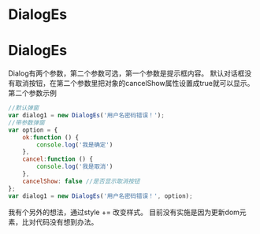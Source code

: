 # DialogEs
# DialogEs
Dialog有两个参数，第二个参数可选，第一个参数是提示框内容。
默认对话框没有取消按钮，在第二个参数里把对象的cancelShow属性设置成true就可以显示。
第二个参数示例
```js
//默认弹窗
var dialog1 = new DialogEs('用户名密码错误！');
//带参数弹窗
var option = {
    ok:function () {
        console.log('我是确定')
    },
    cancel:function () {
        console.log('我是取消')
    },
    cancelShow: false //是否显示取消按钮
};
var dialog1 = new DialogEs('用户名密码错误！', option);
```
我有个另外的想法，通过style += 改变样式。 目前没有实施是因为更新dom元素，比对代码没有想到办法。
